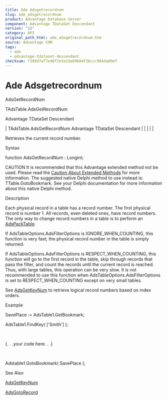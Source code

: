 ```yaml
---
title: Ade Adsgetrecordnum
slug: ade_adsgetrecordnum
product: Advantage Database Server
component: Advantage TDataSet Descendant
version: "12"
category: API
original_path_html: ade_adsgetrecordnum.htm
source: Advantage CHM
tags:
  - ade
  - advantage-tdataset-descendant
checksum: f189d7af7e48f2e3a19a69684f3bccc9844a09ef
---
```


# Ade Adsgetrecordnum

AdsGetRecordNum

TAdsTable.AdsGetRecordNum

Advantage TDataSet Descendant

| TAdsTable.AdsGetRecordNum  Advantage TDataSet Descendant |  |  |  |  |

Retrieves the current record number.

Syntax

function AdsGetRecordNum : Longint;

CAUTION It is recommended that this Advantage extended method not be used. Please read the [Caution About Extended Methods](ade_caution_about_extended_methods.md) for more information. The suggested native Delphi method to use instead is: TTable.GotoBookmark. See your Delphi documentation for more information about this native Delphi method.

Description

Each physical record in a table has a record number. The first physical record is number 1. All records, even deleted ones, have record numbers. The only way to change record numbers in a table is to perform an [AdsPackTable](ade_adspacktable.md).

If AdsTableOptions.AdsFilterOptions is IGNORE\_WHEN\_COUNTING, this function is very fast; the physical record number in the table is simply returned.

If AdsTableOptions.AdsFilterOptions is RESPECT\_WHEN\_COUNTING, this function will go to the first record in the table, skip through records that pass the filter, and count the records until the current record is reached. Thus, with large tables, this operation can be very slow. It is not recommended to use this function when AdsTableOptions.AdsFilterOptions is set to RESPECT\_WHEN\_COUNTING except on very small tables.

See [AdsGetKeyNum](ade_adsgetkeynum.md) to retrieve logical record numbers based on index orders.

Example

SavePlace := AdsTable1.GetBookmark;

AdsTable1.FindKey( ['Smith'] );

 

{. . .your code here. . .}

 

Adstable1.GotoBookmark( SavePlace );

See Also

[AdsGetKeyNum](ade_adsgetkeynum.md)

[AdsGotoRecord](ade_adsgotorecord.md)
